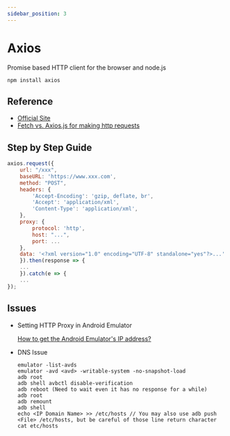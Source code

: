 ```yaml
---
sidebar_position: 3
---
```


# Axios
  
Promise based HTTP client for the browser and node.js

```console
npm install axios
```

## Reference

- [Official Site](https://github.com/axios/axios)
- [Fetch vs. Axios.js for making http requests](https://medium.com/@thejasonfile/fetch-vs-axios-js-for-making-http-requests-2b261cdd3af5)

## Step by Step Guide

```jsx title="How to send and receive a http request"
axios.request({
    url: "/xxx",
    baseURL: 'https://www.xxx.com',
    method: "POST",
    headers: { 
        'Accept-Encoding': 'gzip, deflate, br',
        'Accept': 'application/xml',
        'Content-Type': 'application/xml',
    },
    proxy: {
        protocol: 'http',
        host: "...",
        port: ...
    },
    data: '<?xml version="1.0" encoding="UTF-8" standalone="yes"?>...'
    }).then(response => {
    ...
    }).catch(e => {
    ...
});

```

## Issues
- Setting HTTP Proxy in Android Emulator

    [How to get the Android Emulator's IP address?](https://stackoverflow.com/questions/1720346/how-to-get-the-android-emulators-ip-address)

- DNS Issue

    ```console title="Edit etc hosts and set Domain Name in Android Emulator using adb"
    emulator -list-avds
    emulator -avd <avd> -writable-system -no-snapshot-load
    adb root
    adb shell avbctl disable-verification
    adb reboot (Need to wait even it has no response for a while)
    adb root
    adb remount
    adb shell
    echo <IP Domain Name> >> /etc/hosts // You may also use adb push <File> /etc/hosts, but be careful of those line return character
    cat etc/hosts
    ```